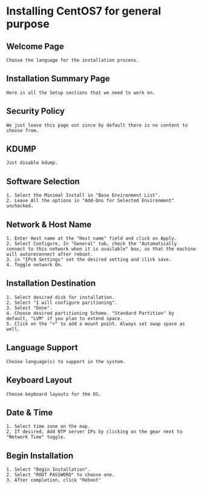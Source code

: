 # Installing CentOS7 for general purpose

## Welcome Page

    Choose the language for the installation process.

## Installation Summary Page

    Here is all the Setup sections that we need to work on.

## Security Policy

    We just leave this page out since by default there is no content to choose from.

## KDUMP

    Just disable kdump.

## Software Selection

    1. Select the Minimal Install in "Base Environment List".
    2. Leave All the options in "Add-Ons for Selected Environment" unchecked.

## Network & Host Name

    1. Enter Host name at the "Host name" field and click on Apply.
    2. Select Configure, In "General" tab, check the "Automatically connect to this network when it is available" box, so that the machine will autoreconnect after reboot.
    3. in "IPc4 Settings" set the desired setting and click save.
    4. Toggle network On.

## Installation Destination

    1. Select desired disk for installation.
    2. Select "I will configure paritioning".
    3. Select "Done".
    4. Choose desired partitioning Scheme. "Standard Partition" by default, "LVM" if you plan to extend space.
    5. Click on the "+" to add a mount point. Always set swap space as well.

## Language Support

    Choose language(s) to support in the system.

## Keyboard Layout

    Choose keyboard layouts for the OS.

## Date & Time 

    1. Select time zone on the map.
    2. If desired, Add NTP server IPs by clicking on the gear next to "Network Time" toggle.

## Begin Installation

    1. Select "Begin Installation".
    2. Select "ROOT PASSWORD" to choose one.
    3. After completion, click "Reboot"
